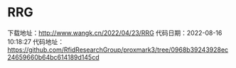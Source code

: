 # RRG
下载地址：http://www.wangk.cn/2022/04/23/RRG
代码日期：2022-08-16 10:18:27
代码地址：https://github.com/RfidResearchGroup/proxmark3/tree/0968b39243928ec24659660b64bc614189d145cd
